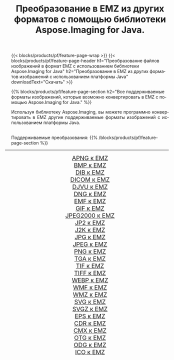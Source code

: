 ﻿---
title: Преобразование в EMZ из других форматов с помощью библиотеки Aspose.Imaging for Java. 
weight: 3920
url: /ru/java/conversion/to/emz 
lang: ru
langdirlevel: 2
locales: zh-hans,ja,it,ru,de,es,fr,nl,id,lt,pl,pt,vi,tr,ko,zh-hant,ar,hi,th,sv,cs,uk,he
description: Используя Aspose.Imaging, вы можете конвертировать в EMZ другие форматы с помощью Java.
---

{{< blocks/products/pf/feature-page-wrap >}}
{{< blocks/products/pf/feature-page-header h1="Преобразование файлов изображений в формат EMZ с использованием библиотеки Aspose.Imaging for Java" h2="Преобразование в EMZ из других форматов изображений с использованием платформы Java" downloadText="Скачать" >}}


{{% blocks/products/pf/feature-page-section  h2="Все поддерживаемые форматы изображений, которые возможно конвертировать в EMZ с помощью Aspose.Imaging for Java." %}}
<p align=justify>Используя библиотеку Aspose.Imaging, вы можете программно конвертировать в EMZ другие поддерживаемые форматы изображений с использованием платформы Java.</p>
<br/>
Поддерживаемые преобразования:
{{% /blocks/products/pf/feature-page-section %}}
<div class="container-fluid productfamilypage bg-gray">
    <div class="convertypes bg-gray agp-content section">
        <div class="container">
		<hr style="margin-left:-20px;"/>
		<div class="row other-converters" style="gap: 10px;font-size: 19px;text-align:center;">
		    <div class='col-md-2 other-converter remove-lp remove-rp'><a href="/imaging/ru/java/conversion/apng-to-emz" style="padding:15px;">APNG к EMZ</a></div>
<div class='col-md-2 other-converter remove-lp remove-rp'><a href="/imaging/ru/java/conversion/bmp-to-emz" style="padding:15px;">BMP к EMZ</a></div>
<div class='col-md-2 other-converter remove-lp remove-rp'><a href="/imaging/ru/java/conversion/dib-to-emz" style="padding:15px;">DIB к EMZ</a></div>
<div class='col-md-2 other-converter remove-lp remove-rp'><a href="/imaging/ru/java/conversion/dicom-to-emz" style="padding:15px;">DICOM к EMZ</a></div>
<div class='col-md-2 other-converter remove-lp remove-rp'><a href="/imaging/ru/java/conversion/djvu-to-emz" style="padding:15px;">DJVU к EMZ</a></div>
<div class='col-md-2 other-converter remove-lp remove-rp'><a href="/imaging/ru/java/conversion/dng-to-emz" style="padding:15px;">DNG к EMZ</a></div>
<div class='col-md-2 other-converter remove-lp remove-rp'><a href="/imaging/ru/java/conversion/emf-to-emz" style="padding:15px;">EMF к EMZ</a></div>
<div class='col-md-2 other-converter remove-lp remove-rp'><a href="/imaging/ru/java/conversion/gif-to-emz" style="padding:15px;">GIF к EMZ</a></div>
<div class='col-md-2 other-converter remove-lp remove-rp'><a href="/imaging/ru/java/conversion/jpeg2000-to-emz" style="padding:15px;">JPEG2000 к EMZ</a></div>
<div class='col-md-2 other-converter remove-lp remove-rp'><a href="/imaging/ru/java/conversion/jp2-to-emz" style="padding:15px;">JP2 к EMZ</a></div>
<div class='col-md-2 other-converter remove-lp remove-rp'><a href="/imaging/ru/java/conversion/j2k-to-emz" style="padding:15px;">J2K к EMZ</a></div>
<div class='col-md-2 other-converter remove-lp remove-rp'><a href="/imaging/ru/java/conversion/jpg-to-emz" style="padding:15px;">JPG к EMZ</a></div>
<div class='col-md-2 other-converter remove-lp remove-rp'><a href="/imaging/ru/java/conversion/jpeg-to-emz" style="padding:15px;">JPEG к EMZ</a></div>
<div class='col-md-2 other-converter remove-lp remove-rp'><a href="/imaging/ru/java/conversion/png-to-emz" style="padding:15px;">PNG к EMZ</a></div>
<div class='col-md-2 other-converter remove-lp remove-rp'><a href="/imaging/ru/java/conversion/tga-to-emz" style="padding:15px;">TGA к EMZ</a></div>
<div class='col-md-2 other-converter remove-lp remove-rp'><a href="/imaging/ru/java/conversion/tif-to-emz" style="padding:15px;">TIF к EMZ</a></div>
<div class='col-md-2 other-converter remove-lp remove-rp'><a href="/imaging/ru/java/conversion/tiff-to-emz" style="padding:15px;">TIFF к EMZ</a></div>
<div class='col-md-2 other-converter remove-lp remove-rp'><a href="/imaging/ru/java/conversion/webp-to-emz" style="padding:15px;">WEBP к EMZ</a></div>
<div class='col-md-2 other-converter remove-lp remove-rp'><a href="/imaging/ru/java/conversion/wmf-to-emz" style="padding:15px;">WMF к EMZ</a></div>
<div class='col-md-2 other-converter remove-lp remove-rp'><a href="/imaging/ru/java/conversion/wmz-to-emz" style="padding:15px;">WMZ к EMZ</a></div>
<div class='col-md-2 other-converter remove-lp remove-rp'><a href="/imaging/ru/java/conversion/svg-to-emz" style="padding:15px;">SVG к EMZ</a></div>
<div class='col-md-2 other-converter remove-lp remove-rp'><a href="/imaging/ru/java/conversion/svgz-to-emz" style="padding:15px;">SVGZ к EMZ</a></div>
<div class='col-md-2 other-converter remove-lp remove-rp'><a href="/imaging/ru/java/conversion/eps-to-emz" style="padding:15px;">EPS к EMZ</a></div>
<div class='col-md-2 other-converter remove-lp remove-rp'><a href="/imaging/ru/java/conversion/cdr-to-emz" style="padding:15px;">CDR к EMZ</a></div>
<div class='col-md-2 other-converter remove-lp remove-rp'><a href="/imaging/ru/java/conversion/cmx-to-emz" style="padding:15px;">CMX к EMZ</a></div>
<div class='col-md-2 other-converter remove-lp remove-rp'><a href="/imaging/ru/java/conversion/otg-to-emz" style="padding:15px;">OTG к EMZ</a></div>
<div class='col-md-2 other-converter remove-lp remove-rp'><a href="/imaging/ru/java/conversion/odg-to-emz" style="padding:15px;">ODG к EMZ</a></div>
<div class='col-md-2 other-converter remove-lp remove-rp'><a href="/imaging/ru/java/conversion/ico-to-emz" style="padding:15px;">ICO к EMZ</a></div>
                </div>
        </div>
    </div>
</div>
<br/>

